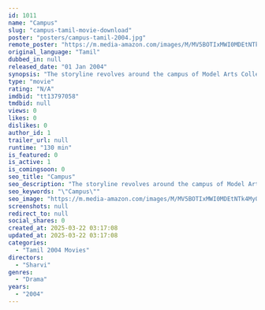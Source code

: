 ```yaml
---
id: 1011
name: "Campus"
slug: "campus-tamil-movie-download"
poster: "posters/campus-tamil-2004.jpg"
remote_poster: "https://m.media-amazon.com/images/M/MV5BOTIxMWI0MDEtNTk4My00ZTdkLWJiNzYtMDY1NDkxNjRjNDYwXkEyXkFqcGdeQXVyMTYyODYxOTI0._V1_SX300.jpg"
original_language: "Tamil"
dubbed_in: null
released_date: "01 Jan 2004"
synopsis: "The storyline revolves around the campus of Model Arts College who had a good reputation in the past. Now, mob violence, eve teasing, vandalism and scantily dressed girls are the norm in the campus as inter-gang rivalry finds expr..."
type: "movie"
rating: "N/A"
imdbid: "tt13797058"
tmdbid: null
views: 0
likes: 0
dislikes: 0
author_id: 1
trailer_url: null
runtime: "130 min"
is_featured: 0
is_active: 1
is_comingsoon: 0
seo_title: "Campus"
seo_description: "The storyline revolves around the campus of Model Arts College who had a good reputation in the past. Now, mob violence, eve teasing, vandalism and scantily dressed girls are the norm in the campus as inter-gang rivalry finds expr..."
seo_keywords: "\"Campus\""
seo_image: "https://m.media-amazon.com/images/M/MV5BOTIxMWI0MDEtNTk4My00ZTdkLWJiNzYtMDY1NDkxNjRjNDYwXkEyXkFqcGdeQXVyMTYyODYxOTI0._V1_SX300.jpg"
screenshots: null
redirect_to: null
social_shares: 0
created_at: 2025-03-22 03:17:08
updated_at: 2025-03-22 03:17:08
categories:
  - "Tamil 2004 Movies"
directors:
  - "Sharvi"
genres:
  - "Drama"
years:
  - "2004"
---
```

